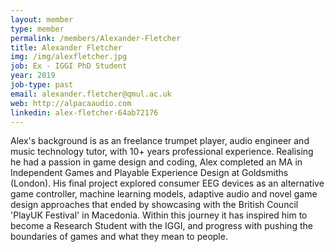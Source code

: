 ```yaml
---
layout: member
type: member
permalink: /members/Alexander-Fletcher
title: Alexander Fletcher
img: /img/alexfletcher.jpg
job: Ex - IGGI PhD Student
year: 2019
job-type: past
email: alexander.fletcher@qmul.ac.uk
web: http://alpacaaudio.com
linkedin: alex-fletcher-64ab72176
---
```


Alex's background is as an freelance trumpet player, audio engineer and music technology tutor, with 10+ years professional experience. Realising he had a passion in game design and coding, Alex completed an MA in Independent Games and Playable Experience Design at Goldsmiths (London). His final project explored consumer EEG devices as an alternative game controller, machine learning models, adaptive audio and novel game design approaches that ended by showcasing with the British Council 'PlayUK Festival' in Macedonia. Within this journey it has inspired him to become a Research Student with the IGGI, and progress with pushing the boundaries of games and what they mean to people.  

